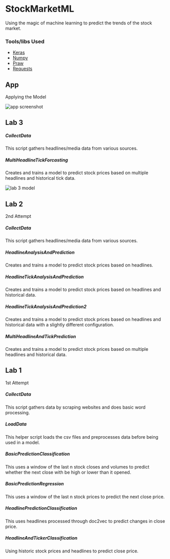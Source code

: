 # StockMarketML

Using the magic of machine learning to predict the trends of the stock market.

### Tools/libs Used
* [Keras](https://keras.io/)
* [Numpy](http://www.numpy.org/)
* [Praw](https://praw.readthedocs.io/en/latest/)
* [Requests](http://docs.python-requests.org/en/master/)

## App

Applying the Model

![app screenshot](https://user-images.githubusercontent.com/6625384/40280636-7ac6908a-5c1c-11e8-9d96-ededc88cb233.png)

## Lab 3

##### CollectData

This script gathers headlines/media data from various sources.

##### MultiHeadlineTickForcasting

Creates and trains a model to predict stock prices based on multiple headlines and historical tick data.

![lab 3 model](https://raw.githubusercontent.com/sshh12/StockMarketML/master/lab3/model.png)

## Lab 2

2nd Attempt

##### CollectData

This script gathers headlines/media data from various sources.

##### HeadlineAnalysisAndPrediction

Creates and trains a model to predict stock prices based on headlines.

##### HeadlineTickAnalysisAndPrediction

Creates and trains a model to predict stock prices based on headlines and historical data.

##### HeadlineTickAnalysisAndPrediction2

Creates and trains a model to predict stock prices based on headlines and historical data with a slightly different configuration.

##### MultiHeadlineAndTickPrediction

Creates and trains a model to predict stock prices based on multiple headlines and historical data.

## Lab 1

1st Attempt

##### CollectData

This script gathers data by scraping websites and does basic word processing.

##### LoadData

This helper script loads the csv files and preprocesses data before being used in a model.

##### BasicPredictionClassification

This uses a window of the last n stock closes and volumes to predict whether the next close with be high or lower than it opened.

##### BasicPredictionRegression

This uses a window of the last n stock prices to predict the next close price.

##### HeadlinePredictionClassification

This uses headlines processed through doc2vec to predict changes in close price.

##### HeadlineAndTickerClassification

Using historic stock prices and headlines to predict close price.